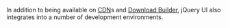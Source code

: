 <script>{
	"title": "Using jQuery UI",
	"level": "intermediate"
}</script>

In addition to being available on [CDN](https://code.jquery.com/)s and [Download Builder](https://jqueryui.com/download/), jQuery UI also integrates into a number of development environments.